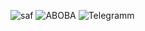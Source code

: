 ![saf](https://ahahachahahahahahaah.github.io/saf/Screenshot_20250303_092936_ibisPaint%20X.jpg)
![ABOBA](https://cdn-icons-png.flaticon.com/128/5968/5968804.png) ![Telegramm](https://t.me/SAFcraft)
